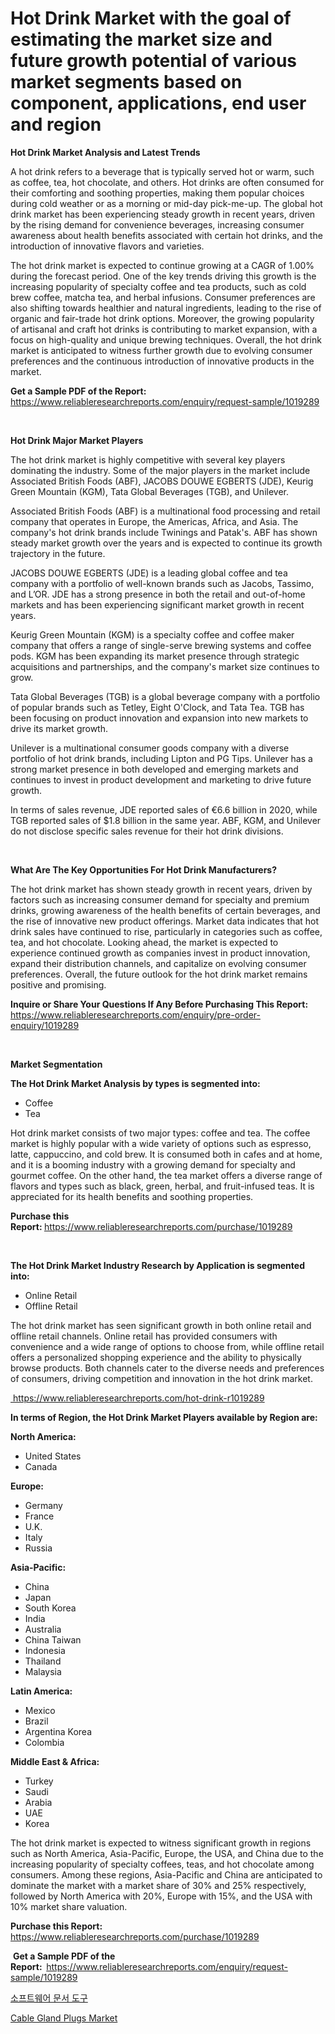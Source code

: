 <p><h1>Hot Drink Market with the goal of estimating the market size and future growth potential of various market segments based on component, applications, end user and region</h1></p><p><strong>Hot Drink Market Analysis and Latest Trends</strong></p>
<p><p>A hot drink refers to a beverage that is typically served hot or warm, such as coffee, tea, hot chocolate, and others. Hot drinks are often consumed for their comforting and soothing properties, making them popular choices during cold weather or as a morning or mid-day pick-me-up. The global hot drink market has been experiencing steady growth in recent years, driven by the rising demand for convenience beverages, increasing consumer awareness about health benefits associated with certain hot drinks, and the introduction of innovative flavors and varieties.</p><p>The hot drink market is expected to continue growing at a CAGR of 1.00% during the forecast period. One of the key trends driving this growth is the increasing popularity of specialty coffee and tea products, such as cold brew coffee, matcha tea, and herbal infusions. Consumer preferences are also shifting towards healthier and natural ingredients, leading to the rise of organic and fair-trade hot drink options. Moreover, the growing popularity of artisanal and craft hot drinks is contributing to market expansion, with a focus on high-quality and unique brewing techniques. Overall, the hot drink market is anticipated to witness further growth due to evolving consumer preferences and the continuous introduction of innovative products in the market.</p></p>
<p><strong>Get a Sample PDF of the Report:&nbsp;</strong> <a href="https://www.reliableresearchreports.com/enquiry/request-sample/1019289">https://www.reliableresearchreports.com/enquiry/request-sample/1019289</a></p>
<p>&nbsp;</p>
<p><strong>Hot Drink Major Market Players</strong></p>
<p><p>The hot drink market is highly competitive with several key players dominating the industry. Some of the major players in the market include Associated British Foods (ABF), JACOBS DOUWE EGBERTS (JDE), Keurig Green Mountain (KGM), Tata Global Beverages (TGB), and Unilever.</p><p>Associated British Foods (ABF) is a multinational food processing and retail company that operates in Europe, the Americas, Africa, and Asia. The company's hot drink brands include Twinings and Patak's. ABF has shown steady market growth over the years and is expected to continue its growth trajectory in the future.</p><p>JACOBS DOUWE EGBERTS (JDE) is a leading global coffee and tea company with a portfolio of well-known brands such as Jacobs, Tassimo, and L’OR. JDE has a strong presence in both the retail and out-of-home markets and has been experiencing significant market growth in recent years.</p><p>Keurig Green Mountain (KGM) is a specialty coffee and coffee maker company that offers a range of single-serve brewing systems and coffee pods. KGM has been expanding its market presence through strategic acquisitions and partnerships, and the company's market size continues to grow.</p><p>Tata Global Beverages (TGB) is a global beverage company with a portfolio of popular brands such as Tetley, Eight O'Clock, and Tata Tea. TGB has been focusing on product innovation and expansion into new markets to drive its market growth.</p><p>Unilever is a multinational consumer goods company with a diverse portfolio of hot drink brands, including Lipton and PG Tips. Unilever has a strong market presence in both developed and emerging markets and continues to invest in product development and marketing to drive future growth.</p><p>In terms of sales revenue, JDE reported sales of €6.6 billion in 2020, while TGB reported sales of $1.8 billion in the same year. ABF, KGM, and Unilever do not disclose specific sales revenue for their hot drink divisions.</p></p>
<p>&nbsp;</p>
<p><strong>What Are The Key Opportunities For Hot Drink Manufacturers?</strong></p>
<p><p>The hot drink market has shown steady growth in recent years, driven by factors such as increasing consumer demand for specialty and premium drinks, growing awareness of the health benefits of certain beverages, and the rise of innovative new product offerings. Market data indicates that hot drink sales have continued to rise, particularly in categories such as coffee, tea, and hot chocolate. Looking ahead, the market is expected to experience continued growth as companies invest in product innovation, expand their distribution channels, and capitalize on evolving consumer preferences. Overall, the future outlook for the hot drink market remains positive and promising.</p></p>
<p><strong>Inquire or Share Your Questions If Any Before Purchasing This Report:</strong> <a href="https://www.reliableresearchreports.com/enquiry/pre-order-enquiry/1019289">https://www.reliableresearchreports.com/enquiry/pre-order-enquiry/1019289</a></p>
<p>&nbsp;</p>
<p><strong>Market Segmentation</strong></p>
<p><strong>The Hot Drink Market Analysis by types is segmented into:</strong></p>
<p><ul><li>Coffee</li><li>Tea</li></ul></p>
<p><p>Hot drink market consists of two major types: coffee and tea. The coffee market is highly popular with a wide variety of options such as espresso, latte, cappuccino, and cold brew. It is consumed both in cafes and at home, and it is a booming industry with a growing demand for specialty and gourmet coffee. On the other hand, the tea market offers a diverse range of flavors and types such as black, green, herbal, and fruit-infused teas. It is appreciated for its health benefits and soothing properties.</p></p>
<p><strong>Purchase this Report:&nbsp;</strong><a href="https://www.reliableresearchreports.com/purchase/1019289">https://www.reliableresearchreports.com/purchase/1019289</a></p>
<p>&nbsp;</p>
<p><strong>The Hot Drink Market Industry Research by Application is segmented into:</strong></p>
<p><ul><li>Online Retail</li><li>Offline Retail</li></ul></p>
<p><p>The hot drink market has seen significant growth in both online retail and offline retail channels. Online retail has provided consumers with convenience and a wide range of options to choose from, while offline retail offers a personalized shopping experience and the ability to physically browse products. Both channels cater to the diverse needs and preferences of consumers, driving competition and innovation in the hot drink market.</p></p>
<p><a href="https://www.reliableresearchreports.com/hot-drink-r1019289">&nbsp;https://www.reliableresearchreports.com/hot-drink-r1019289</a></p>
<p><strong>In terms of Region, the Hot Drink Market Players available by Region are:</strong></p>
<p>
    <p> <strong> North America: </strong>
        <ul>
            <li>United States</li>
            <li>Canada</li>
        </ul>
        </p> 
    <p> <strong> Europe: </strong>
        <ul>
            <li>Germany</li>
            <li>France</li>
            <li>U.K.</li>
            <li>Italy</li>
            <li>Russia</li>
        </ul>
        </p> 
    <p> <strong> Asia-Pacific: </strong>
        <ul>
            <li>China</li>
            <li>Japan</li>
            <li>South Korea</li>
            <li>India</li>
            <li>Australia</li>
            <li>China Taiwan</li>
            <li>Indonesia</li>
            <li>Thailand</li>
            <li>Malaysia</li>
        </ul>
        </p> 
    <p> <strong> Latin America: </strong>
        <ul>
            <li>Mexico</li>
            <li>Brazil</li>
            <li>Argentina Korea</li>
            <li>Colombia</li>
        </ul>
        </p> 
    <p> <strong> Middle East & Africa: </strong>
        <ul>
            <li>Turkey</li>
            <li>Saudi</li>
            <li>Arabia</li>
            <li>UAE</li>
            <li>Korea</li>
        </ul>
    </p>
    </p>
<p><p>The hot drink market is expected to witness significant growth in regions such as North America, Asia-Pacific, Europe, the USA, and China due to the increasing popularity of specialty coffees, teas, and hot chocolate among consumers. Among these regions, Asia-Pacific and China are anticipated to dominate the market with a market share of 30% and 25% respectively, followed by North America with 20%, Europe with 15%, and the USA with 10% market share valuation.</p></p>
<p><strong>Purchase this Report: </strong><a href="https://www.reliableresearchreports.com/purchase/1019289">https://www.reliableresearchreports.com/purchase/1019289</a></p>
<p>&nbsp;<strong>Get a Sample PDF of the Report:&nbsp;&nbsp;</strong><a href="https://www.reliableresearchreports.com/enquiry/request-sample/1019289">https://www.reliableresearchreports.com/enquiry/request-sample/1019289</a></p>
<p><strong></strong></p>
<p><p><a href="https://github.com/nicolaseller56452023/Market-Research-Report-List-1/blob/main/9587918159648.md">소프트웨어 문서 도구</a></p><p><a href="https://github.com/khlifeservices/Market-Research-Report-List-1/blob/main/cable-gland-plugs-market.md">Cable Gland Plugs Market</a></p></p>